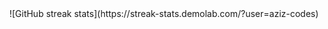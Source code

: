 <div style="display: flex; width:100%; justify-content:center;  ">
![GitHub streak stats](https://streak-stats.demolab.com/?user=aziz-codes) 
</div>




